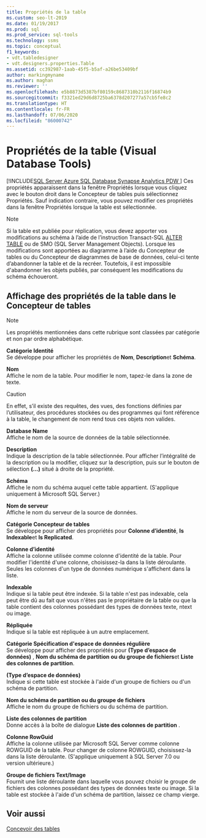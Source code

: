 ```yaml
---
title: Propriétés de la table
ms.custom: seo-lt-2019
ms.date: 01/19/2017
ms.prod: sql
ms.prod_service: sql-tools
ms.technology: ssms
ms.topic: conceptual
f1_keywords:
- vdt.tabledesigner
- vdt.designers.properties.Table
ms.assetid: cc392987-1aab-45f5-b5af-a26be53409bf
author: markingmyname
ms.author: maghan
ms.reviewer: ''
ms.openlocfilehash: e5b8873d5387bf80159c8687310b2116f16874b9
ms.sourcegitcommit: f3321ed29d6d8725ba6378d207277a57cb5fe8c2
ms.translationtype: HT
ms.contentlocale: fr-FR
ms.lasthandoff: 07/06/2020
ms.locfileid: "86000742"
---
```

# <a name="table-properties-visual-database-tools"></a>Propriétés de la table (Visual Database Tools)
[!INCLUDE[SQL Server Azure SQL Database Synapse Analytics PDW ](../../includes/applies-to-version/sql-asdb-asdbmi-asa-pdw.md)]
Ces propriétés apparaissent dans la fenêtre Propriétés lorsque vous cliquez avec le bouton droit dans le Concepteur de tables puis sélectionnez Propriétés. Sauf indication contraire, vous pouvez modifier ces propriétés dans la fenêtre Propriétés lorsque la table est sélectionnée.  
  
> [!NOTE]  
> Si la table est publiée pour réplication, vous devez apporter vos modifications au schéma à l’aide de l’instruction Transact-SQL [ALTER TABLE](../../t-sql/statements/alter-table-transact-sql.md) ou de SMO (SQL Server Management Objects). Lorsque les modifications sont apportées au diagramme à l’aide du Concepteur de tables ou du Concepteur de diagrammes de base de données, celui-ci tente d’abandonner la table et de la recréer. Toutefois, il est impossible d'abandonner les objets publiés, par conséquent les modifications du schéma échoueront.  
  
## <a name="show-table-properties-in-table-designer"></a>Affichage des propriétés de la table dans le Concepteur de tables  
  
> [!NOTE]  
> Les propriétés mentionnées dans cette rubrique sont classées par catégorie et non par ordre alphabétique.  
  
**Catégorie Identité**  
Se développe pour afficher les propriétés de **Nom**, **Description**et **Schéma**.  
  
**Nom**  
Affiche le nom de la table. Pour modifier le nom, tapez-le dans la zone de texte.  
  
> [!CAUTION]  
> En effet, s’il existe des requêtes, des vues, des fonctions définies par l’utilisateur, des procédures stockées ou des programmes qui font référence à la table, le changement de nom rend tous ces objets non valides.  
  
**Database Name**  
Affiche le nom de la source de données de la table sélectionnée.  
  
**Description**  
Indique la description de la table sélectionnée. Pour afficher l’intégralité de la description ou la modifier, cliquez sur la description, puis sur le bouton de sélection **(...)** situé à droite de la propriété.  
  
**Schéma**  
Affiche le nom du schéma auquel cette table appartient. (S'applique uniquement à Microsoft SQL Server.)  
  
**Nom de serveur**  
Affiche le nom du serveur de la source de données.  
  
**Catégorie Concepteur de tables**  
Se développe pour afficher des propriétés pour **Colonne d’identité**, **Is Indexable**et **Is Replicated**.  
  
**Colonne d’identité**  
Affiche la colonne utilisée comme colonne d'identité de la table. Pour modifier l'identité d'une colonne, choisissez-la dans la liste déroulante. Seules les colonnes d'un type de données numérique s'affichent dans la liste.  
  
**Indexable**  
Indique si la table peut être indexée. Si la table n'est pas indexable, cela peut être dû au fait que vous n'êtes pas le propriétaire de la table ou que la table contient des colonnes possédant des types de données texte, ntext ou image.  
  
**Répliquée**  
Indique si la table est répliquée à un autre emplacement.  
  
**Catégorie Spécification d'espace de données régulière**  
Se développe pour afficher des propriétés pour **(Type d’espace de données)** , **Nom du schéma de partition ou du groupe de fichiers**et **Liste des colonnes de partition**.  
  
**(Type d’espace de données)**  
Indique si cette table est stockée à l'aide d'un groupe de fichiers ou d'un schéma de partition.  
  
**Nom du schéma de partition ou du groupe de fichiers**  
Affiche le nom du groupe de fichiers ou du schéma de partition.  
  
**Liste des colonnes de partition**  
Donne accès à la boîte de dialogue **Liste des colonnes de partition** .  
  
**Colonne RowGuid**  
Affiche la colonne utilisée par Microsoft SQL Server comme colonne ROWGUID de la table. Pour changer de colonne ROWGUID, choisissez-la dans la liste déroulante. (S'applique uniquement à SQL Server 7.0 ou version ultérieure.)  
  
**Groupe de fichiers Text/Image**  
Fournit une liste déroulante dans laquelle vous pouvez choisir le groupe de fichiers des colonnes possédant des types de données texte ou image. Si la table est stockée à l'aide d'un schéma de partition, laissez ce champ vierge.  
  
## <a name="see-also"></a>Voir aussi  
[Concevoir des tables](../../ssms/visual-db-tools/design-tables-visual-database-tools.md)  
  
